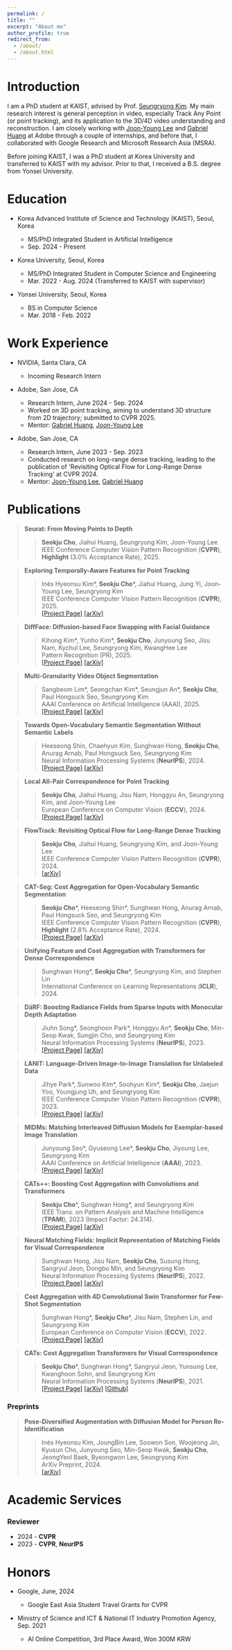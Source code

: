 ```yaml
---
permalink: /
title: ""
excerpt: "About me"
author_profile: true
redirect_from: 
  - /about/
  - /about.html
---
```

Introduction
=====
I am a PhD student at KAIST, advised by Prof. <a href="https://cvlab.kaist.ac.kr/members/faculty">Seungryong Kim</a>. My main research interest is general perception in video, especially Track Any Point (or point tracking), and its application to the 3D/4D video understanding and reconstruction. I am closely working with <a href="https://joonyoung-cv.github.io">Joon-Young Lee</a> and <a href="https://gabriel-huang.github.io">Gabriel Huang</a> at Adobe through a couple of internships, and before that, I collaborated with Google Research and Microsoft Research Asia (MSRA).

Before joining KAIST, I was a PhD student at Korea University and transferred to KAIST with my advisor. Prior to that, I received a B.S. degree from Yonsei University.

Education
=====
* Korea Advanced Institute of Science and Technology (KAIST), Seoul, Korea
  * MS/PhD Integrated Student in Artificial Intelligence
  * Sep. 2024 - Present

* Korea University, Seoul, Korea
  * MS/PhD Integrated Student in Computer Science and Engineering
  * Mar. 2022 - Aug. 2024 (Transferred to KAIST with supervisor)

* Yonsei University, Seoul, Korea
  * BS in Computer Science
  * Mar. 2018 - Feb. 2022

Work Experience
=====

* NVIDIA, Santa Clara, CA
  * Incoming Research Intern

* Adobe, San Jose, CA
  * Research Intern, June 2024 - Sep. 2024
  * Worked on 3D point tracking, aiming to understand 3D structure from 2D trajectory; submitted to CVPR 2025.
  * Mentor: <a href="https://gabriel-huang.github.io">Gabriel Huang</a>, <a href="https://joonyoung-cv.github.io">Joon-Young Lee</a>

* Adobe, San Jose, CA
  * Research Intern, June 2023 - Sep. 2023
  * Conducted research on long-range dense tracking, leading to the publication of 'Revisiting Optical Flow for Long-Range Dense Tracking' at CVPR 2024.
  * Mentor: <a href="https://joonyoung-cv.github.io">Joon-Young Lee</a>, <a href="https://gabriel-huang.github.io">Gabriel Huang</a>

Publications
=====
> <i style='font-style: normal;'>**Seurat: From Moving Points to Depth**<br></i>
>> <i style='font-style: normal;'>**Seokju Cho**, Jiahui Huang, Seungryong Kim, Joon-Young Lee<br></i>
>> <i style='font-style: normal;'>IEEE Conference Computer Vision Pattern Recognition (**CVPR**), **Highlight** (3.0% Acceptance Rate), 2025.<br></i>

> <i style='font-style: normal;'>**Exploring Temporally-Aware Features for Point Tracking**<br></i>
>> <i style='font-style: normal;'>Inès Hyeonsu Kim\*, **Seokju Cho**\*, Jiahui Huang, Jung Yi, Joon-Young Lee, Seungryong Kim<br></i>
>> <i style='font-style: normal;'>IEEE Conference Computer Vision Pattern Recognition (**CVPR**), 2025.<br></i>
>> <i style='font-style: normal;'><a href="https://cvlab-kaist.github.io/Chrono/">[Project Page]</a> <a href="https://arxiv.org/abs/2501.12218">[arXiv]</a> 

> <i style='font-style: normal;'>**DiffFace: Diffusion-based Face Swapping with Facial Guidance**<br></i>
>> <i style='font-style: normal;'>Kihong Kim\*, Yunho Kim\*, **Seokju Cho**, Junyoung Seo, Jisu Nam, Kychul Lee, Seungryong Kim, KwangHee Lee<br></i>
>> <i style='font-style: normal;'>Pattern Recognition (PR), 2025.<br></i>
>> <i style='font-style: normal;'><a href="https://hxngiee.github.io/DiffFace/">[Project Page]</a> <a href="https://arxiv.org/abs/2212.13344">[arXiv]</a> 


> <i style='font-style: normal;'>**Multi-Granularity Video Object Segmentation**<br></i>
>> <i style='font-style: normal;'>Sangbeom Lim\*, Seongchan Kim\*, Seungjun An\*, **Seokju Cho**, Paul Hongsuck Seo, Seungryong Kim<br></i>
>> <i style='font-style: normal;'>AAAI Conference on Artificial Intelligence (AAAI), 2025. <br></i>
>> <i style='font-style: normal;'><a href="https://cvlab-kaist.github.io/MUG-VOS/">[Project Page]</a> <a href="https://arxiv.org/pdf/2412.01471">[arXiv]</a> 

> <i style='font-style: normal;'>**Towards Open-Vocabulary Semantic Segmentation Without Semantic Labels**<br></i>
>> <i style='font-style: normal;'>Heeseong Shin, Chaehyun Kim, Sunghwan Hong, **Seokju Cho**, Anurag Arnab, Paul Hongsuck Seo, Seungryong Kim<br></i>
>> <i style='font-style: normal;'>Neural Information Processing Systems (**NeurIPS**), 2024. <br></i>
>> <i style='font-style: normal;'><a href="https://cvlab-kaist.github.io/PixelCLIP/">[Project Page]</a> <a href="https://arxiv.org/pdf/2409.19846">[arXiv]</a> 

> <i style='font-style: normal;'>**Local All-Pair Correspondence for Point Tracking**<br></i>
>> <i style='font-style: normal;'>**Seokju Cho**, Jiahui Huang, Jisu Nam, Honggyu An, Seungryong Kim, and Joon-Young Lee<br></i>
>> <i style='font-style: normal;'>European Conference on Computer Vision (**ECCV**), 2024.<br></i>
>> <i style='font-style: normal;'><a href="https://ku-cvlab.github.io/locotrack/">[Project Page]</a> <a href="https://arxiv.org/abs/2407.15420">[arXiv]</a> 

> <i style='font-style: normal;'>**FlowTrack: Revisiting Optical Flow for Long-Range Dense Tracking**<br></i>
>> <i style='font-style: normal;'>**Seokju Cho**, Jiahui Huang, Seungryong Kim, and Joon-Young Lee<br></i>
>> <i style='font-style: normal;'>IEEE Conference Computer Vision Pattern Recognition (**CVPR**), 2024.<br></i>
>> <i style='font-style: normal;'><a href="https://openaccess.thecvf.com/content/CVPR2024/papers/Cho_FlowTrack_Revisiting_Optical_Flow_for_Long-Range_Dense_Tracking_CVPR_2024_paper.pdf">[arXiv]</a> 

> <i style='font-style: normal;'>**CAT-Seg: Cost Aggregation for Open-Vocabulary Semantic Segmentation**<br></i>
>> <i style='font-style: normal;'>**Seokju Cho**\*, Heeseong Shin\*, Sunghwan Hong, Anurag Arnab, Paul Hongsuck Seo, and Seungryong Kim<br></i>
>> <i style='font-style: normal;'>IEEE Conference Computer Vision Pattern Recognition (**CVPR**), **Highlight** (2.8% Acceptance Rate), 2024.<br></i>
>> <i style='font-style: normal;'><a href="https://ku-cvlab.github.io/CAT-Seg/">[Project Page]</a> <a href="https://arxiv.org/abs/2303.11797">[arXiv]</a> 

> <i style='font-style: normal;'>**Unifying Feature and Cost Aggregation with Transformers for Dense Correspondence**<br></i>
>> <i style='font-style: normal;'>Sunghwan Hong*, **Seokju Cho**\*, Seungryong Kim, and Stephen Lin<br></i>
>> <i style='font-style: normal;'>International Conference on Learning Representations (**ICLR**), 2024.<br></i>
<!-- >> <i style='font-style: normal;'><a href="https://ku-cvlab.github.io/DaRF/">[Project Page]</a> <a href="https://arxiv.org/abs/2305.19201">[arXiv]</a>  -->

> <i style='font-style: normal;'>**DäRF: Boosting Radiance Fields from Sparse Inputs with Monocular Depth Adaptation**<br></i>
>> <i style='font-style: normal;'>Jiuhn Song\*, Seonghoon Park\*, Honggyu An\*, **Seokju Cho**, Min-Seop Kwak, Sungjin Cho, and Seungryong Kim<br></i>
>> <i style='font-style: normal;'>Neural Information Processing Systems (**NeurIPS**), 2023.<br></i>
>> <i style='font-style: normal;'><a href="https://ku-cvlab.github.io/DaRF/">[Project Page]</a> <a href="https://arxiv.org/abs/2305.19201">[arXiv]</a> 

> <i style='font-style: normal;'>**LANIT: Language-Driven Image-to-Image Translation for Unlabeled Data**<br></i>
>> <i style='font-style: normal;'>Jihye Park\*, Sunwoo Kim\*, Soohyun Kim\*, **Seokju Cho**, Jaejun Yoo, Youngjung Uh, and Seungryong Kim<br></i>
>> <i style='font-style: normal;'>IEEE Conference Computer Vision Pattern Recognition (**CVPR**), 2023.<br></i>
>> <i style='font-style: normal;'><a href="https://ku-cvlab.github.io/LANIT/">[Project Page]</a> <a href="https://arxiv.org/abs/2208.14889">[arXiv]</a> 

> <i style='font-style: normal;'>**MIDMs: Matching Interleaved Diffusion Models for Exemplar-based Image Translation**<br></i>
>> <i style='font-style: normal;'>Junyoung Seo\*, Gyuseong Lee\*, **Seokju Cho**, Jiyoung Lee, Seungryong Kim<br></i>
>> <i style='font-style: normal;'>AAAI Conference on Artificial Intelligence (**AAAI**), 2023.<br></i>
>> <i style='font-style: normal;'><a href="https://ku-cvlab.github.io/MIDMs/">[Project Page]</a> <a href="https://arxiv.org/abs/2209.11047">[arXiv]</a> 

> <i style='font-style: normal;'>**CATs++: Boosting Cost Aggregation with Convolutions and Transformers**<br></i>
>> <i style='font-style: normal;'>**Seokju Cho**\*, Sunghwan Hong*, and Seungryong Kim<br></i>
>> <i style='font-style: normal;'>IEEE Trans. on Pattern Analysis and Machine Intelligence (**TPAMI**), 2023 (Impact Factor: 24.314).<br></i>
>> <i style='font-style: normal;'><a href="https://ku-cvlab.github.io/CATs-PlusPlus-Project-Page/">[Project Page]</a> <a href="https://arxiv.org/abs/2202.06817">[arXiv]</a>

> <i style='font-style: normal;'>**Neural Matching Fields: Implicit Representation of Matching Fields for Visual Correspondence**<br></i>
>> <i style='font-style: normal;'>Sunghwan Hong, Jisu Nam, **Seokju Cho**, Susung Hong,  Sangryul Jeon, Dongbo Min, and Seungryong Kim<br></i>
>> <i style='font-style: normal;'>Neural Information Processing Systems (**NeurIPS**), 2022.<br></i>
>> <i style='font-style: normal;'><a href="https://ku-cvlab.github.io/NeMF/">[Project Page]</a> <a href="https://arxiv.org/abs/2210.02689">[arXiv]</a> 

> <i style='font-style: normal;'>**Cost Aggregation with 4D Convolutional Swin Transformer for Few-Shot Segmentation**<br></i>
>> <i style='font-style: normal;'>Sunghwan Hong*, **Seokju Cho**\*, Jisu Nam, Stephen Lin, and Seungryong Kim<br></i>
>> <i style='font-style: normal;'>European Conference on Computer Vision (**ECCV**), 2022.<br></i>
>> <i style='font-style: normal;'><a href="https://seokju-cho.github.io/VAT/">[Project Page]</a> <a href="https://arxiv.org/abs/2207.10866">[arXiv]</a> 
<!-- <a href="https://github.com/Seokju-Cho/Volumetric-Aggregation-Transformer">[Github]</a> -->

> <i style='font-style: normal;'>**CATs: Cost Aggregation Transformers for Visual Correspondence**</i>
>> <i style='font-style: normal;'>**Seokju Cho**\*, Sunghwan Hong*, Sangryul Jeon, Yunsung Lee, Kwanghoon Sohn, and Seungryong Kim<br></i>
>> <i style='font-style: normal;'>Neural Information Processing Systems (**NeurIPS**), 2021.<br></i>
>> <i style='font-style: normal;'><a href="https://sunghwanhong.github.io/CATs/">[Project Page]</a> <a href="https://arxiv.org/abs/2106.02520">[arXiv]</a> <a href="https://github.com/SunghwanHong/Cost-Aggregation-transformers">[Github]</a>
</i>


### Preprints

> <i style='font-style: normal;'>**Pose-Diversified Augmentation with Diffusion Model for Person Re-Identification**<br></i>
>> <i style='font-style: normal;'>Inès Hyeonsu Kim, JoungBin Lee, Soowon Son, Woojeong Jin, Kyusun Cho, Junyoung Seo, Min-Seop Kwak, **Seokju Cho**, JeongYeol Baek, Byeongwon Lee, Seungryong Kim<br></i>
>> <i style='font-style: normal;'>ArXiv Preprint, 2024.<br></i>
>> <i style='font-style: normal;'><a href="https://arxiv.org/pdf/2406.16042">[arXiv]</a> 

Academic Services
=====

### Reviewer
* 2024 - **CVPR**
* 2023 - **CVPR**, **NeurIPS**

Honors
=====

* Google, June, 2024
  * Google East Asia Student Travel Grants for CVPR

* Ministry of Science and ICT & National IT Industry Promotion Agency, Sep. 2021
  * AI Online Competition, 3rd Place Award, Won 300M KRW

